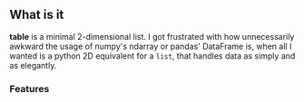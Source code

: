 ## What is it

**table** is a minimal 2-dimensional list. I got frustrated with how unnecessarily awkward the usage of numpy's ndarray or pandas' DataFrame is, when all I wanted is a python 2D equivalent for a `list`, that handles data as simply and as elegantly.

### Features
    